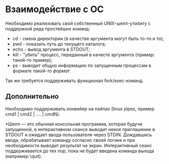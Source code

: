 # Взаимодействие с ОС

Необходимо реализовать свой собственный UNIX-шелл-утилиту с поддержкой ряда простейших команд:
* cd <args> - смена директории (в качестве аргумента могут быть то-то и то);
* pwd - показать путь до текущего каталога;
* echo <args> - вывод аргумента в STDOUT;
* kill <args> - "убить" процесс, переданный в качесте аргумента (пример: такой-то пример);
* ps - выводит общую информацию по запущенным процессам в формате *такой-то формат*.

Так же требуется поддерживать функционал fork/exec-команд.

## Дополнительно

Необходимо поддерживать конвейер на пайпах (linux pipes, пример cmd1 | cmd2 | .... | cmdN).

*Шелл — это обычная консольная программа, которая будучи запущенной, в интерактивном сеансе выводит некое приглашение 
в STDOUT и ожидает ввода пользователя через STDIN. Дождавшись ввода, обрабатывает команду согласно своей логике 
и при необходимости выводит результат на экран. Интерактивный сеанс поддерживается до тех пор, пока не будет введена команда выхода (например \quit).
